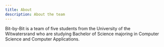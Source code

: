 ```yaml
---
title: About
description: About the team
---
```


Bit-by-Bit is a team of five students from the University of the Witwatersrand who are studying Bachelor of Science majoring in Computer Science and Computer Applications. 
